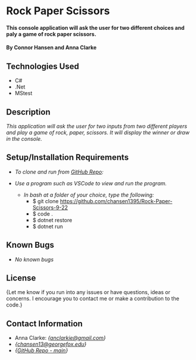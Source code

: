 # Rock Paper Scissors

#### This console application will ask the user for two different choices and paly a game of rock paper scissors.

#### By Connor Hansen and Anna Clarke

## Technologies Used

* C#
* .Net
* MStest

## Description

_This application will ask the user for two inputs from two different players and play a game of rock, paper, scissors. It will display the winner or draw in the console._

## Setup/Installation Requirements

- _To clone and run from [GitHub Repo](https://github.com/chansen1395/Rock-Paper-Scissors-9-22):_

- _Use a program such as VSCode to view and run the program._
  - _In bash at a folder of your choice, type the following:_
    - $ git clone https://github.com/chansen1395/Rock-Paper-Scissors-9-22
    - $ code .
    - $ dotnet restore
    - $ dotnet run


## Known Bugs

* _No known bugs_

## License

{Let me know if you run into any issues or have questions, ideas or concerns. I encourage you to contact me or make a contribution to the code.}

## Contact Information

- Anna Clarke: _{<anclarkie@gmail.com>}_
- _{<chansen13@georgefox.edu>}_
- _{[GitHub Repo - main](https://github.com/chansen1395/Rock-Paper-Scissors-9-22)}_